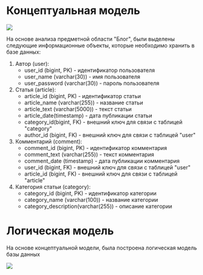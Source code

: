 # Концептуальная модель

![](/концептуальная_модель.png)

На основе анализа предметной области "Блог", были выделены следующие информационные объекты, которые необходимо хранить в базе данных:

1. Автор (user):
    - user_id (bigint, PK) - идентификатор пользователя
    - user_name (varchar(30)) - имя пользователя
    - user_password (varchar(30)) - пароль пользователя
2. Статья (article):
    - article_id (bigint, PK) - идентификатор статьи
    - article_name (varchar(255)) - название статьи
    - article_text (varchar(5000)) - текст статьи
    - article_date(timestamp) - дата публикации статьи
    - category_id(bigint, FK) - внешний ключ для связи с таблицей "category"
    - author_id (bigint, FK) - внешний ключ для связи с таблицей "user" 
3. Комментарий (comment):
    - comment_id (bigint, PK) - идентификатор комментария
    - comment_text (varchar(255)) - текст комментария
    - comment_date (timestamp) - дата публикации комментария
    - user_id (bigint, FK) - внешний ключ для связи с таблицей "user"
    - article_id (bigint, FK) - внешний ключ для связи с таблицей "article"
4. Категория статьи (category):
    - category_id (bigint, PK) - идентификатор категории
    - category_name (varchar(100)) - название категории
    - category_description(varchar(255)) - описание категории

# Логическая модель

На основе концептуальной модели, была построена логическая модель базы данных

![](/логическая_модель.png)

